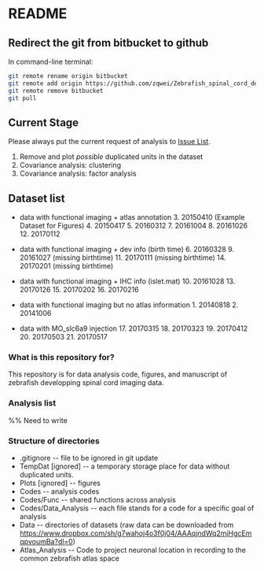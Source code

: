 # README #

## Redirect the git from bitbucket to github
In command-line terminal:
```bash
git remote rename origin bitbucket
git remote add origin https://github.com/zqwei/Zebrafish_spinal_cord_development.git
git remote remove bitbucket
git pull
```

## Current Stage
Please always put the current request of analysis to [Issue List](https://github.com/zqwei/Zebrafish_spinal_cord_development/issues).
1. Remove and plot *possible* duplicated units in the dataset
2. Covariance analysis: clustering
3. Covariance analysis: factor analysis

## Dataset list
* data with functional imaging + atlas annotation
3\. 20150410 (Example Dataset for Figures)
4\. 20150417
5\. 20160312
7\. 20161004
8\. 20161026
12\. 20170112

* data with functional imaging + dev info (birth time)
6\. 20160328
9\. 20161027 (missing birthtime)
11\. 20170111 (missing birthtime)
14\. 20170201 (missing birthtime)

* data with functional imaging + IHC info (islet.mat)
10\. 20161028
13\. 20170126
15\. 20170202
16\. 20170216

* data with functional imaging but no atlas information
1\. 20140818
2\. 20141006

* data with MO_slc6a9 injection
17\. 20170315
18\. 20170323
19\. 20170412
20\. 20170503
21\. 20170517

### What is this repository for? ###
This repository is for data analysis code, figures, and manuscript of zebrafish developping spinal cord imaging data.

### Analysis list ###
%% Need to write

### Structure of directories ###
* .gitignore  -- file to be ignored in git update
* TempDat [ignored] -- a temporary storage place for data without duplicated units.
* Plots [ignored] -- figures
* Codes -- analysis codes
* Codes/Func -- shared functions across analysis
* Codes/Data_Analysis  -- each file stands for a code for a specific goal of analysis
* Data -- directories of datasets (raw data can be downloaded from https://www.dropbox.com/sh/g7wahoj4o3f0j04/AAAqjndWq2mjHgcEmqpvoumBa?dl=0)
* Atlas_Analysis -- Code to project neuronal location in recording to the common zebrafish atlas space
